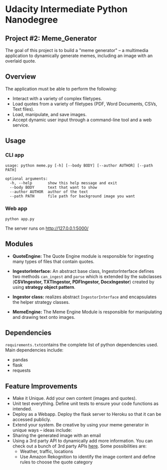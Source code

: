 # Udacity Intermediate Python Nanodegree

## Project #2: Meme_Generator

The goal of this project is to build a "meme generator" – a multimedia application to dynamically generate memes, including an image with an overlaid quote.

## Overview

The application must be able to perform the following:

- Interact with a variety of complex filetypes. 
- Load quotes from a variety of filetypes (PDF, Word Documents, CSVs, Text files).
- Load, manipulate, and save images.
- Accept dynamic user input through a command-line tool and a web service.


## Usage

### CLI app

```
usage: python meme.py [-h] [--body BODY] [--author AUTHOR] [--path PATH]

optional arguments:
  -h, --help       show this help message and exit
  --body BODY      text that want to show
  --author AUTHOR  author of the text
  --path PATH      file path for background image you want
```

### Web app

```
python app.py
```

The server runs on http://127.0.0.1:5000/

## Modules

- **QuoteEngine:** The Quote Engine module is responsible for ingesting many types of files that contain quotes. 

- **IngestorInterface:** An abstract base class, IngestorInterface defines two methods `can_ingest` and `parse` which is extended by the subclasses (**CSVIngestor, TXTIngestor, PDFIngestor, DocxIngestor**) created by using **strategy object pattern**.

- **Ingestor class:** realizes abstract `IngestorInterface` and encapsulates the helper strategy classes.

- **MemeEngine:** The Meme Engine Module is responsible for manipulating and drawing text onto images.

## Dependencies

`requirements.txt`contains the complete list of python dependencies used. Main dependencies include:

* pandas
* flask
* requests

## Feature Improvements

- Make it Unique. Add your own content (images and quotes).
- Unit test everything. Define unit tests to ensure your code functions as intended.
- Deploy as a Webapp. Deploy the flask server to Heroku so that it can be accessed publicly.
- Extend your system. Be creative by using your meme generator in unique ways – ideas include:
- Sharing the generated image with an email
- Using a 3rd party API to dynamically add more information. You can check out a bunch of 3rd party APIs 
  [here](https://apilist.fun/). 
  Some possibilities are:
  - Weather, traffic, locations
  - Use Amazon Rekognition to identify the image content and define rules to choose the quote category


